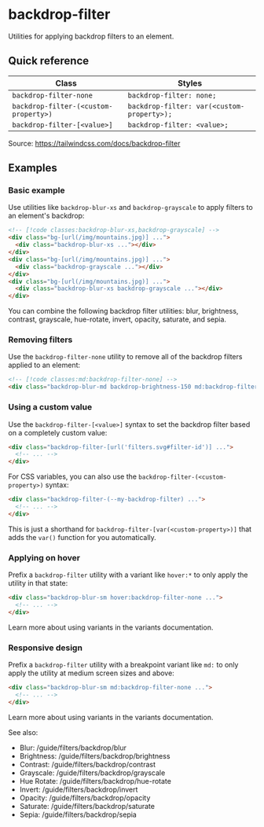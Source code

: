 # backdrop-filter

Utilities for applying backdrop filters to an element.

## Quick reference

| Class | Styles |
|---|---|
| `backdrop-filter-none` | `backdrop-filter: none;` |
| `backdrop-filter-(<custom-property>)` | `backdrop-filter: var(<custom-property>);` |
| `backdrop-filter-[<value>]` | `backdrop-filter: <value>;` |

Source: https://tailwindcss.com/docs/backdrop-filter

## Examples

### Basic example

Use utilities like `backdrop-blur-xs` and `backdrop-grayscale` to apply filters to an element's backdrop:

```html
<!-- [!code classes:backdrop-blur-xs,backdrop-grayscale] -->
<div class="bg-[url(/img/mountains.jpg)] ...">
  <div class="backdrop-blur-xs ..."></div>
</div>
<div class="bg-[url(/img/mountains.jpg)] ...">
  <div class="backdrop-grayscale ..."></div>
</div>
<div class="bg-[url(/img/mountains.jpg)] ...">
  <div class="backdrop-blur-xs backdrop-grayscale ..."></div>
</div>
```

You can combine the following backdrop filter utilities: blur, brightness, contrast, grayscale, hue-rotate, invert, opacity, saturate, and sepia.

### Removing filters

Use the `backdrop-filter-none` utility to remove all of the backdrop filters applied to an element:

```html
<!-- [!code classes:md:backdrop-filter-none] -->
<div class="backdrop-blur-md backdrop-brightness-150 md:backdrop-filter-none"></div>
```

### Using a custom value

Use the `backdrop-filter-[<value>]` syntax to set the backdrop filter based on a completely custom value:

```html
<div class="backdrop-filter-[url('filters.svg#filter-id')] ...">
  <!-- ... -->
</div>
```

For CSS variables, you can also use the `backdrop-filter-(<custom-property>)` syntax:

```html
<div class="backdrop-filter-(--my-backdrop-filter) ...">
  <!-- ... -->
</div>
```

This is just a shorthand for `backdrop-filter-[var(<custom-property>)]` that adds the `var()` function for you automatically.

### Applying on hover

Prefix a `backdrop-filter` utility with a variant like `hover:*` to only apply the utility in that state:

```html
<div class="backdrop-blur-sm hover:backdrop-filter-none ...">
  <!-- ... -->
</div>
```

Learn more about using variants in the variants documentation.

### Responsive design

Prefix a `backdrop-filter` utility with a breakpoint variant like `md:` to only apply the utility at medium screen sizes and above:

```html
<div class="backdrop-blur-sm md:backdrop-filter-none ...">
  <!-- ... -->
</div>
```

Learn more about using variants in the variants documentation.

See also:
- Blur: /guide/filters/backdrop/blur
- Brightness: /guide/filters/backdrop/brightness
- Contrast: /guide/filters/backdrop/contrast
- Grayscale: /guide/filters/backdrop/grayscale
- Hue Rotate: /guide/filters/backdrop/hue-rotate
- Invert: /guide/filters/backdrop/invert
- Opacity: /guide/filters/backdrop/opacity
- Saturate: /guide/filters/backdrop/saturate
- Sepia: /guide/filters/backdrop/sepia
